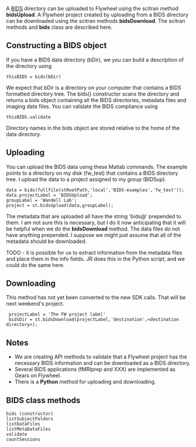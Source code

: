 
A [BIDS](http://bids.neuroimaging.io/) directory can be uploaded to Flywheel using the scitran method **bidsUpload**.  A Flywheel project created by uploading from a BIDS directory can be downloaded using the scitran methods **bidsDownload**.  The scitran methods and **bids** class are described here.

## Constructing a BIDS object

If you have a BIDS data directory (bDir), we you can build a description of the directory using

    thisBIDS = bids(bDir)

We expect that bDir is a directory on your computer that contains a BIDS formatted directory tree.  The bids() constructor scans the directory and returns a bids object containing all the BIDS directories, metadata files and imaging data files. You can validate the BIDS compliance using

    thisBIDS.validate

Directory names in the bids object are stored relative to the home of the data directory.

## Uploading
You can upload the BIDS data using these Matlab commands.  The example points to a directory on my disk (fw_test) that contains a BIDS directory tree.  I upload the data to a project assigned to my group (BIDSup).

```
data = bids(fullfile(stRootPath,'local','BIDS-examples','fw_test'));
data.projectLabel = 'BIDSUpload';
groupLabel = 'Wandell Lab'; 
project = st.bidsUpload(data,groupLabel);
```

The metadata that are uploaded all have the string 'bids@' prepended to them.  I am not sure this is necessary, but I do it now anticipating that it will be helpful when we do the **bidsDownload** method. The data files do not have anything prepended.  I suppose we might just assume that all of the metadata should be downloaded.

TODO - it is possible for us to extract information from the metadata files and place them in the info fields.  JR does this in the Python script, and we could do the same here.

## Downloading

This method has not yet been converted to the new SDK calls. That will be next weekend's project.

     projectLabel = 'The FW project label'
     bidsDir = st.bidsDownload(projectLabel,'destination',<destination directory>);

## Notes

* We are creating API methods to validate that a Flywheel project has the necessary BIDS information and can be downloaded as a BIDS directory.
* Several BIDS applications (fMRIprep and XXX) are implemented as Gears on Flywheel.
* There is a **Python** method for uploading and downloading.  

## BIDS class methods

```
bids (constructor)
listSubjectFolders
listDataFiles 
listMetaDataFiles
validate
countSessions
```




